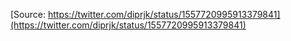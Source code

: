 [Source: https://twitter.com/diprjk/status/1557720995913379841](https://twitter.com/diprjk/status/1557720995913379841)